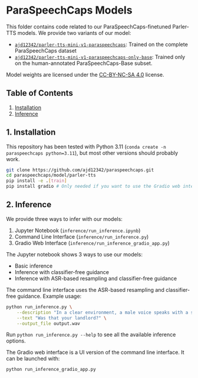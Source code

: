 # ParaSpeechCaps Models

This folder contains code related to our ParaSpeechCaps-finetuned Parler-TTS models. We provide two variants of our model:
- [`ajd12342/parler-tts-mini-v1-paraspeechcaps`](https://huggingface.co/ajd12342/parler-tts-mini-v1-paraspeechcaps): Trained on the complete ParaSpeechCaps dataset
- [`ajd12342/parler-tts-mini-v1-paraspeechcaps-only-base`](https://huggingface.co/ajd12342/parler-tts-mini-v1-paraspeechcaps-only-base): Trained only on the human-annotated ParaSpeechCaps-Base subset.

Model weights are licensed under the [CC-BY-NC-SA 4.0](https://creativecommons.org/licenses/by-nc-sa/4.0/) license.

## Table of Contents
1. [Installation](#1-installation)
2. [Inference](#2-inference)

## 1. Installation
This repository has been tested with Python 3.11 (`conda create -n paraspeechcaps python=3.11`), but most other versions should probably work.
```bash
git clone https://github.com/ajd12342/paraspeechcaps.git
cd paraspeechcaps/model/parler-tts
pip install -e .[train]
pip install gradio # Only needed if you want to use the Gradio web interface
```

## 2. Inference
We provide three ways to infer with our models:

1. Jupyter Notebook (`inference/run_inference.ipynb`)
2. Command Line Interface (`inference/run_inference.py`)
3. Gradio Web Interface (`inference/run_inference_gradio_app.py`)

The Jupyter notebook shows 3 ways to use our models:
- Basic inference
- Inference with classifier-free guidance
- Inference with ASR-based resampling and classifier-free guidance

The command line interface uses the ASR-based resampling and classifier-free guidance. Example usage:
```bash
python run_inference.py \
    --description "In a clear environment, a male voice speaks with a sad tone." \
    --text "Was that your landlord?" \
    --output_file output.wav
```
Run `python run_inference.py --help` to see all the available inference options.

The Gradio web interface is a UI version of the command line interface. It can be launched with:
```bash
python run_inference_gradio_app.py
```

